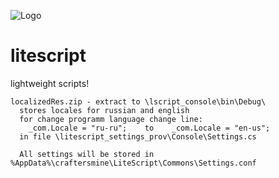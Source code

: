 ![Logo](http://s24.postimg.org/6lodkwt6t/logo_litescript.png)

# litescript

lightweight scripts!

    localizedRes.zip - extract to \lscript_console\bin\Debug\
	  stores locales for russian and english
	  for change programm language change line:
	    _com.Locale = "ru-ru";    to    _com.Locale = "en-us";
	  in file \litescript_settings_prov\Console\Settings.cs
	  
	  All settings will be stored in %AppData%\craftersmine\LiteScript\Commons\Settings.conf